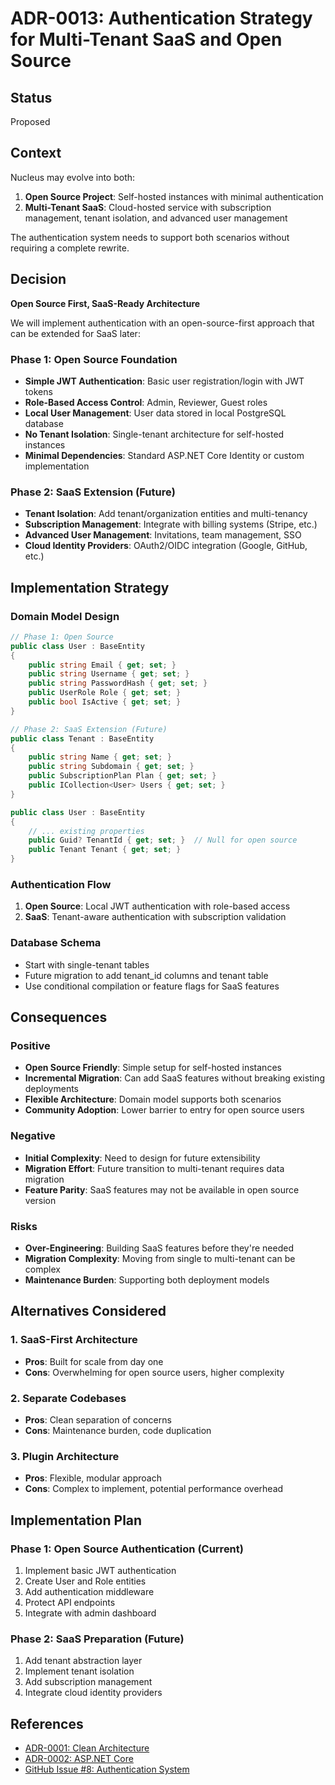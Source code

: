 # ADR-0013: Authentication Strategy for Multi-Tenant SaaS and Open Source

## Status
Proposed

## Context
Nucleus may evolve into both:
1. **Open Source Project**: Self-hosted instances with minimal authentication
2. **Multi-Tenant SaaS**: Cloud-hosted service with subscription management, tenant isolation, and advanced user management

The authentication system needs to support both scenarios without requiring a complete rewrite.

## Decision
**Open Source First, SaaS-Ready Architecture**

We will implement authentication with an open-source-first approach that can be extended for SaaS later:

### Phase 1: Open Source Foundation
- **Simple JWT Authentication**: Basic user registration/login with JWT tokens
- **Role-Based Access Control**: Admin, Reviewer, Guest roles
- **Local User Management**: User data stored in local PostgreSQL database
- **No Tenant Isolation**: Single-tenant architecture for self-hosted instances
- **Minimal Dependencies**: Standard ASP.NET Core Identity or custom implementation

### Phase 2: SaaS Extension (Future)
- **Tenant Isolation**: Add tenant/organization entities and multi-tenancy
- **Subscription Management**: Integrate with billing systems (Stripe, etc.)
- **Advanced User Management**: Invitations, team management, SSO
- **Cloud Identity Providers**: OAuth2/OIDC integration (Google, GitHub, etc.)

## Implementation Strategy

### Domain Model Design
```csharp
// Phase 1: Open Source
public class User : BaseEntity
{
    public string Email { get; set; }
    public string Username { get; set; }
    public string PasswordHash { get; set; }
    public UserRole Role { get; set; }
    public bool IsActive { get; set; }
}

// Phase 2: SaaS Extension (Future)
public class Tenant : BaseEntity
{
    public string Name { get; set; }
    public string Subdomain { get; set; }
    public SubscriptionPlan Plan { get; set; }
    public ICollection<User> Users { get; set; }
}

public class User : BaseEntity
{
    // ... existing properties
    public Guid? TenantId { get; set; }  // Null for open source
    public Tenant Tenant { get; set; }
}
```

### Authentication Flow
1. **Open Source**: Local JWT authentication with role-based access
2. **SaaS**: Tenant-aware authentication with subscription validation

### Database Schema
- Start with single-tenant tables
- Future migration to add tenant_id columns and tenant table
- Use conditional compilation or feature flags for SaaS features

## Consequences

### Positive
- **Open Source Friendly**: Simple setup for self-hosted instances
- **Incremental Migration**: Can add SaaS features without breaking existing deployments
- **Flexible Architecture**: Domain model supports both scenarios
- **Community Adoption**: Lower barrier to entry for open source users

### Negative
- **Initial Complexity**: Need to design for future extensibility
- **Migration Effort**: Future transition to multi-tenant requires data migration
- **Feature Parity**: SaaS features may not be available in open source version

### Risks
- **Over-Engineering**: Building SaaS features before they're needed
- **Migration Complexity**: Moving from single to multi-tenant can be complex
- **Maintenance Burden**: Supporting both deployment models

## Alternatives Considered

### 1. SaaS-First Architecture
- **Pros**: Built for scale from day one
- **Cons**: Overwhelming for open source users, higher complexity

### 2. Separate Codebases
- **Pros**: Clean separation of concerns
- **Cons**: Maintenance burden, code duplication

### 3. Plugin Architecture
- **Pros**: Flexible, modular approach
- **Cons**: Complex to implement, potential performance overhead

## Implementation Plan

### Phase 1: Open Source Authentication (Current)
1. Implement basic JWT authentication
2. Create User and Role entities
3. Add authentication middleware
4. Protect API endpoints
5. Integrate with admin dashboard

### Phase 2: SaaS Preparation (Future)
1. Add tenant abstraction layer
2. Implement tenant isolation
3. Add subscription management
4. Integrate cloud identity providers

## References
- [ADR-0001: Clean Architecture](../adr/ADR-0001-clean-architecture.md)
- [ADR-0002: ASP.NET Core](../adr/ADR-0002-aspnet-core.md)
- [GitHub Issue #8: Authentication System](../github-issues/templates/issue-8-authentication-system.md) 